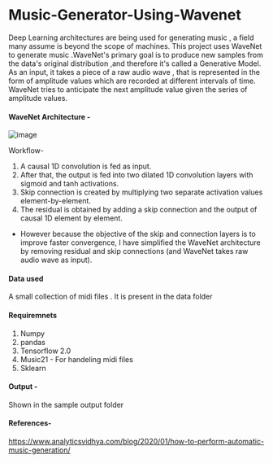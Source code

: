 # Music-Generator-Using-Wavenet

Deep Learning architectures are being used for generating music , a field many assume is beyond the scope of machines.
This project uses WaveNet to generate music .WaveNet's primary goal is to produce new samples from the data's original distribution ,and therefore it's called a Generative Model. As an input, it takes a piece of a raw audio wave , that is represented in the form of amplitude values which are recorded at different intervals of time. WaveNet tries to anticipate the next amplitude value given the series of amplitude values.

#### WaveNet Architecture -

![image](https://user-images.githubusercontent.com/52113227/120904078-c8ef7700-c667-11eb-8b9a-04b3258370d8.png)

Workflow- 
1. A causal 1D convolution is fed as input.
2. After that, the output is fed into two dilated 1D convolution layers with sigmoid and tanh activations.
3. Skip connection is created by multiplying two separate activation values element-by-element.
4. The residual is obtained by adding a skip connection and the output of causal 1D element by element.

* However because the objective of the skip and connection layers is to improve faster convergence, I have simplified the WaveNet architecture by removing residual and skip connections (and WaveNet takes raw audio wave as input).

#### Data used 
A small collection of midi files . It is present in the data folder

#### Requiremnets
1. Numpy
2. pandas
3. Tensorflow 2.0 
4. Music21 - For handeling midi files
5. Sklearn

#### Output -
Shown in the sample output folder

#### References-
https://www.analyticsvidhya.com/blog/2020/01/how-to-perform-automatic-music-generation/
